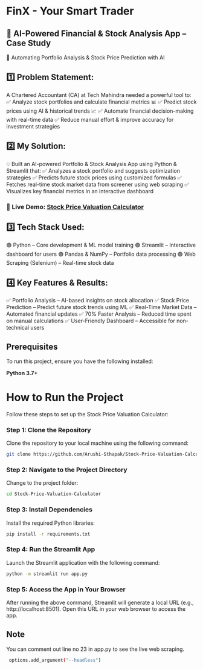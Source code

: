 # FinX - Your Smart Trader

## 📌 AI-Powered Financial & Stock Analysis App – Case Study

🚀 Automating Portfolio Analysis & Stock Price Prediction with AI

## 1️⃣ Problem Statement:

A Chartered Accountant (CA) at Tech Mahindra needed a powerful tool to:
✅ Analyze stock portfolios and calculate financial metrics 📊
✅ Predict stock prices using AI & historical trends 📈
✅ Automate financial decision-making with real-time data
✅ Reduce manual effort & improve accuracy for investment strategies

## 2️⃣ My Solution:

💡 Built an AI-powered Portfolio & Stock Analysis App using Python & Streamlit that:
✅ Analyzes a stock portfolio and suggests optimization strategies
✅ Predicts future stock prices using customized formulas
✅ Fetches real-time stock market data from screener using web scraping
✅ Visualizes key financial metrics in an interactive dashboard


### 🔗 Live Demo: [Stock Price Valuation Calculator](https://stock-price-valuation-calculator-ekt6bqpvbmtcj3xenfzfvu.streamlit.app/)


## 3️⃣ Tech Stack Used:
🟢 Python – Core development & ML model training
🟢 Streamlit – Interactive dashboard for users
🟢 Pandas & NumPy – Portfolio data processing
🟢 Web Scraping (Selenium) – Real-time stock data

## 4️⃣ Key Features & Results:
✅ Portfolio Analysis – AI-based insights on stock allocation
✅ Stock Price Prediction – Predict future stock trends using ML
✅ Real-Time Market Data – Automated financial updates
✅ 70% Faster Analysis – Reduced time spent on manual calculations
✅ User-Friendly Dashboard – Accessible for non-technical users



## Prerequisites  

To run this project, ensure you have the following installed:  

 **Python 3.7+**  


# How to Run the Project

Follow these steps to set up the Stock Price Valuation Calculator:

### Step 1: Clone the Repository

Clone the repository to your local machine using the following command:

```bash
git clone https://github.com/Arushi-Sthapak/Stock-Price-Valuation-Calculator.git
```

### Step 2: Navigate to the Project Directory

Change to the project folder:

```bash
cd Stock-Price-Valuation-Calculator
```

### Step 3: Install Dependencies

Install the required Python libraries:

```bash
pip install -r requirements.txt
```

### Step 4: Run the Streamlit App

Launch the Streamlit application with the following command:

```bash
python -m streamlit run app.py
```

### Step 5: Access the App in Your Browser

After running the above command, Streamlit will generate a local URL (e.g., http://localhost:8501).
Open this URL in your web browser to access the app.

## Note
You can comment out line no 23 in app.py to see the live web scraping.
```bash
 options.add_argument("--headless")
```




